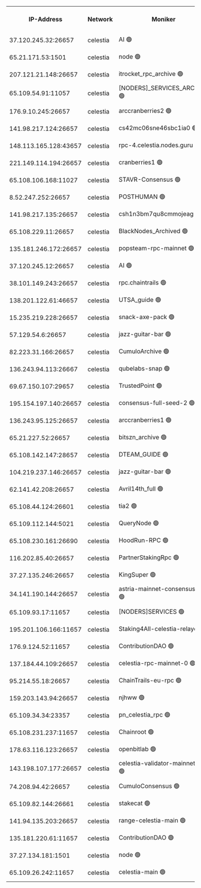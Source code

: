 


<table><tr><th>IP-Address</th><th>Network</th><th>Moniker</th><th>Latest Block Height</th><th>Earliest Block Height</th><th>Catching Up</th><th>Tx Index</th><th>Voting Power</th><th>Version</th><th>Scan Time</th></tr><tr><td>37.120.245.32:26657</td><td>celestia</td><td>AI 🟢</td><td>2959072</td><td>1</td><td>False</td><td>off</td><td>0</td><td>3.0.2</td><td>2024-12-07T20:26:32.823602503UTC</td></tr><tr><td>65.21.171.53:1501</td><td>celestia</td><td>node 🟢</td><td>2959072</td><td>1</td><td>False</td><td>on</td><td>0</td><td>3.0.2</td><td>2024-12-07T20:26:33.257281432UTC</td></tr><tr><td>207.121.21.148:26657</td><td>celestia</td><td>itrocket_rpc_archive 🟢</td><td>2959075</td><td>1</td><td>False</td><td>on</td><td>0</td><td>3.0.2</td><td>2024-12-07T20:27:13.392701055UTC</td></tr><tr><td>65.109.54.91:11057</td><td>celestia</td><td>[NODERS]_SERVICES_ARCHIVE 🟢</td><td>2959078</td><td>1</td><td>False</td><td>on</td><td>0</td><td>2.3.1</td><td>2024-12-07T20:27:40.911827238UTC</td></tr><tr><td>176.9.10.245:26657</td><td>celestia</td><td>arccranberries2 🟢</td><td>2959079</td><td>1</td><td>False</td><td>on</td><td>0</td><td>3.0.2</td><td>2024-12-07T20:28:02.431928508UTC</td></tr><tr><td>141.98.217.124:26657</td><td>celestia</td><td>cs42mc06sne46sbc1ia0 🟢</td><td>2959080</td><td>1</td><td>False</td><td>on</td><td>0</td><td>3.0.2</td><td>2024-12-07T20:28:07.544982974UTC</td></tr><tr><td>148.113.165.128:43657</td><td>celestia</td><td>rpc-4.celestia.nodes.guru 🟢</td><td>2959082</td><td>1</td><td>False</td><td>on</td><td>0</td><td>3.0.2</td><td>2024-12-07T20:28:29.599590943UTC</td></tr><tr><td>221.149.114.194:26657</td><td>celestia</td><td>cranberries1 🟢</td><td>2959083</td><td>1</td><td>False</td><td>on</td><td>0</td><td>3.0.2</td><td>2024-12-07T20:28:41.501913209UTC</td></tr><tr><td>65.108.106.168:11027</td><td>celestia</td><td>STAVR-Consensus 🟢</td><td>2959083</td><td>1</td><td>False</td><td>on</td><td>0</td><td>2.3.1</td><td>2024-12-07T20:28:44.051296462UTC</td></tr><tr><td>8.52.247.252:26657</td><td>celestia</td><td>POSTHUMAN 🟢</td><td>2959087</td><td>1</td><td>False</td><td>on</td><td>0</td><td>2.3.1</td><td>2024-12-07T20:29:37.630317635UTC</td></tr><tr><td>141.98.217.135:26657</td><td>celestia</td><td>csh1n3bm7qu8cmmojeag 🟢</td><td>2959087</td><td>1</td><td>False</td><td>on</td><td>0</td><td>3.0.2</td><td>2024-12-07T20:29:38.053875480UTC</td></tr><tr><td>65.108.229.11:26657</td><td>celestia</td><td>BlackNodes_Archived 🟢</td><td>2959088</td><td>1</td><td>False</td><td>on</td><td>0</td><td>3.0.2</td><td>2024-12-07T20:29:43.140080813UTC</td></tr><tr><td>135.181.246.172:26657</td><td>celestia</td><td>popsteam-rpc-mainnet 🟢</td><td>2959091</td><td>1</td><td>False</td><td>on</td><td>0</td><td>3.0.2</td><td>2024-12-07T20:30:19.243505431UTC</td></tr><tr><td>37.120.245.12:26657</td><td>celestia</td><td>AI 🟢</td><td>2959092</td><td>1</td><td>False</td><td>off</td><td>0</td><td>3.0.2</td><td>2024-12-07T20:30:30.045724379UTC</td></tr><tr><td>38.101.149.243:26657</td><td>celestia</td><td>rpc.chaintrails 🟢</td><td>2959092</td><td>1</td><td>False</td><td>on</td><td>0</td><td>2.3.1</td><td>2024-12-07T20:30:38.094228766UTC</td></tr><tr><td>138.201.122.61:46657</td><td>celestia</td><td>UTSA_guide 🟢</td><td>2959095</td><td>1</td><td>False</td><td>on</td><td>0</td><td>3.0.2</td><td>2024-12-07T20:31:04.278571086UTC</td></tr><tr><td>15.235.219.228:26657</td><td>celestia</td><td>snack-axe-pack 🟢</td><td>2959095</td><td>1</td><td>False</td><td>off</td><td>0</td><td>2.3.1</td><td>2024-12-07T20:31:05.279300560UTC</td></tr><tr><td>57.129.54.6:26657</td><td>celestia</td><td>jazz-guitar-bar 🟢</td><td>2959095</td><td>1</td><td>False</td><td>off</td><td>0</td><td>2.3.1</td><td>2024-12-07T20:31:09.727061175UTC</td></tr><tr><td>82.223.31.166:26657</td><td>celestia</td><td>CumuloArchive 🟢</td><td>2959096</td><td>1</td><td>False</td><td>on</td><td>0</td><td>3.0.2</td><td>2024-12-07T20:31:18.456457607UTC</td></tr><tr><td>136.243.94.113:26667</td><td>celestia</td><td>qubelabs-snap 🟢</td><td>2959097</td><td>1</td><td>False</td><td>on</td><td>0</td><td>3.0.2</td><td>2024-12-07T20:31:38.335689912UTC</td></tr><tr><td>69.67.150.107:29657</td><td>celestia</td><td>TrustedPoint 🟢</td><td>2959099</td><td>1</td><td>False</td><td>on</td><td>0</td><td>3.0.2</td><td>2024-12-07T20:31:55.564943970UTC</td></tr><tr><td>195.154.197.140:26657</td><td>celestia</td><td>consensus-full-seed-2 🟢</td><td>2959101</td><td>1</td><td>False</td><td>off</td><td>0</td><td>2.3.1</td><td>2024-12-07T20:32:25.557635455UTC</td></tr><tr><td>136.243.95.125:26657</td><td>celestia</td><td>arccranberries1 🟢</td><td>2959102</td><td>1</td><td>False</td><td>on</td><td>0</td><td>3.0.2</td><td>2024-12-07T20:32:30.070105622UTC</td></tr><tr><td>65.21.227.52:26657</td><td>celestia</td><td>bitszn_archive 🟢</td><td>2959102</td><td>1</td><td>False</td><td>on</td><td>0</td><td>3.0.2</td><td>2024-12-07T20:32:39.292322570UTC</td></tr><tr><td>65.108.142.147:28657</td><td>celestia</td><td>DTEAM_GUIDE 🟢</td><td>2959106</td><td>1</td><td>False</td><td>on</td><td>0</td><td>2.3.1</td><td>2024-12-07T20:33:17.863404492UTC</td></tr><tr><td>104.219.237.146:26657</td><td>celestia</td><td>jazz-guitar-bar 🟢</td><td>2959107</td><td>1</td><td>False</td><td>off</td><td>0</td><td>2.3.1</td><td>2024-12-07T20:33:29.509087347UTC</td></tr><tr><td>62.141.42.208:26657</td><td>celestia</td><td>Avril14th_full 🟢</td><td>2959109</td><td>1</td><td>False</td><td>on</td><td>0</td><td>3.0.2</td><td>2024-12-07T20:33:54.960568776UTC</td></tr><tr><td>65.108.44.124:26601</td><td>celestia</td><td>tia2 🟢</td><td>2371494</td><td>339581</td><td>False</td><td>on</td><td>0</td><td>1.3.0</td><td>2024-12-07T20:26:52.483556803UTC</td></tr><tr><td>65.109.112.144:5021</td><td>celestia</td><td>QueryNode 🟢</td><td>2371494</td><td>1406226</td><td>False</td><td>off</td><td>0</td><td>1.7.0</td><td>2024-12-07T20:31:18.884219095UTC</td></tr><tr><td>65.108.230.161:26690</td><td>celestia</td><td>HoodRun-RPC 🟢</td><td>2371494</td><td>1537165</td><td>False</td><td>off</td><td>0</td><td>1.9.0</td><td>2024-12-07T20:33:26.642817469UTC</td></tr><tr><td>116.202.85.40:26657</td><td>celestia</td><td>PartnerStakingRpc 🟢</td><td>2371494</td><td>1588231</td><td>False</td><td>on</td><td>0</td><td>1.9.0</td><td>2024-12-07T20:26:52.803169918UTC</td></tr><tr><td>37.27.135.246:26657</td><td>celestia</td><td>KingSuper 🟢</td><td>2371494</td><td>1814358</td><td>False</td><td>off</td><td>0</td><td>1.3.0</td><td>2024-12-07T20:27:47.536850102UTC</td></tr><tr><td>34.141.190.144:26657</td><td>celestia</td><td>astria-mainnet-consensus-1 🟢</td><td>2959092</td><td>2371501</td><td>False</td><td>on</td><td>0</td><td>2.3.1</td><td>2024-12-07T20:30:30.553586615UTC</td></tr><tr><td>65.109.93.17:11657</td><td>celestia</td><td>[NODERS]SERVICES 🟢</td><td>2959093</td><td>2371581</td><td>False</td><td>on</td><td>0</td><td>2.1.2</td><td>2024-12-07T20:30:48.347928875UTC</td></tr><tr><td>195.201.106.166:11657</td><td>celestia</td><td>Staking4All-celestia-relayer 🟢</td><td>2959110</td><td>2399575</td><td>False</td><td>off</td><td>0</td><td>2.1.2</td><td>2024-12-07T20:34:05.995853512UTC</td></tr><tr><td>176.9.124.52:11657</td><td>celestia</td><td>ContributionDAO 🟢</td><td>2959102</td><td>2419178</td><td>False</td><td>on</td><td>0</td><td>2.1.2</td><td>2024-12-07T20:32:34.640385282UTC</td></tr><tr><td>137.184.44.109:26657</td><td>celestia</td><td>celestia-rpc-mainnet-0 🟢</td><td>2959093</td><td>2517150</td><td>False</td><td>on</td><td>0</td><td>2.3.1</td><td>2024-12-07T20:30:47.840400024UTC</td></tr><tr><td>95.214.55.18:26657</td><td>celestia</td><td>ChainTrails-eu-rpc 🟢</td><td>2959109</td><td>2832001</td><td>False</td><td>on</td><td>0</td><td>3.0.2</td><td>2024-12-07T20:33:54.646931337UTC</td></tr><tr><td>159.203.143.94:26657</td><td>celestia</td><td>njhww 🟢</td><td>2959084</td><td>2838123</td><td>False</td><td>off</td><td>0</td><td>3.0.2</td><td>2024-12-07T20:28:56.247296666UTC</td></tr><tr><td>65.109.34.34:23357</td><td>celestia</td><td>pn_celestia_rpc 🟢</td><td>2959091</td><td>2838130</td><td>False</td><td>on</td><td>0</td><td>3.0.2</td><td>2024-12-07T20:30:16.693744338UTC</td></tr><tr><td>65.108.231.237:11657</td><td>celestia</td><td>Chainroot 🟢</td><td>2959079</td><td>2868575</td><td>False</td><td>on</td><td>0</td><td>2.1.2</td><td>2024-12-07T20:28:02.845664583UTC</td></tr><tr><td>178.63.116.123:26657</td><td>celestia</td><td>openbitlab 🟢</td><td>2959075</td><td>2869487</td><td>False</td><td>on</td><td>0</td><td>3.0.2</td><td>2024-12-07T20:27:06.038799572UTC</td></tr><tr><td>143.198.107.177:26657</td><td>celestia</td><td>celestia-validator-mainnet-1 🟢</td><td>2959093</td><td>2890613</td><td>False</td><td>off</td><td>0</td><td>2.3.1</td><td>2024-12-07T20:30:51.481157319UTC</td></tr><tr><td>74.208.94.42:26657</td><td>celestia</td><td>CumuloConsensus 🟢</td><td>2959083</td><td>2913001</td><td>False</td><td>on</td><td>0</td><td>3.0.2</td><td>2024-12-07T20:28:44.875031914UTC</td></tr><tr><td>65.109.82.144:26661</td><td>celestia</td><td>stakecat 🟢</td><td>2959093</td><td>2919001</td><td>False</td><td>on</td><td>0</td><td>2.1.2</td><td>2024-12-07T20:30:46.796116162UTC</td></tr><tr><td>141.94.135.203:26657</td><td>celestia</td><td>range-celestia-main 🟢</td><td>2959074</td><td>2928054</td><td>False</td><td>on</td><td>0</td><td>2.1.2</td><td>2024-12-07T20:26:55.236009294UTC</td></tr><tr><td>135.181.220.61:11657</td><td>celestia</td><td>ContributionDAO 🟢</td><td>2959087</td><td>2953537</td><td>False</td><td>off</td><td>0</td><td>2.1.2</td><td>2024-12-07T20:29:40.591948915UTC</td></tr><tr><td>37.27.134.181:1501</td><td>celestia</td><td>node 🟢</td><td>2959085</td><td>2956837</td><td>False</td><td>off</td><td>0</td><td>2.3.1</td><td>2024-12-07T20:29:09.557131217UTC</td></tr><tr><td>65.109.26.242:11657</td><td>celestia</td><td>celestia-main 🟢</td><td>2959096</td><td>2957134</td><td>False</td><td>on</td><td>0</td><td>3.0.2</td><td>2024-12-07T20:31:23.522845333UTC</td></tr></table>